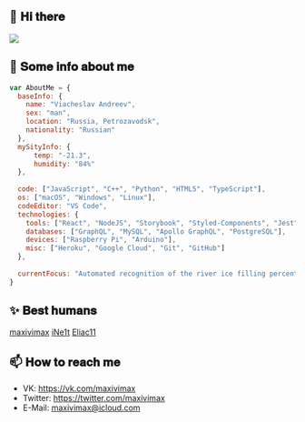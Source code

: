## 👋 𝐇𝐢 𝐭𝐡𝐞𝐫𝐞
<img src="https://i.pinimg.com/originals/3b/83/15/3b83155598486234070d9f736a9e389d.png">

## 📃 𝐒𝐨𝐦𝐞 𝐢𝐧𝐟𝐨 𝐚𝐛𝐨𝐮𝐭 𝐦𝐞

```javascript
var AboutMe = {
  baseInfo: {
    name: "Viacheslav Andreev",
    sex: "man",
    location: "Russia, Petrozavodsk",
    nationality: "Russian"
  },
  mySityInfo: {
      temp: "-21.3",
      humidity: "84%"
  },
  
  code: ["JavaScript", "C++", "Python", "HTML5", "TypeScript"],
  os: ["macOS", "Windows", "Linux"],
  codeEditor: "VS Code",
  technologies: {
    tools: ["React", "NodeJS", "Storybook", "Styled-Components", "Jest", "Docker"],
    databases: ["GraphQL", "MySQL", "Apollo GraphQL", "PostgreSQL"],
    devices: ["Raspberry Pi", "Arduino"],
    misc: ["Heroku", "Google Cloud", "Git", "GitHub"]
  },
  
  currentFocus: "Automated recognition of the river ice filling percentage, push-up counting device"
}
```

## ✨ 𝐁𝐞𝐬𝐭 𝐡𝐮𝐦𝐚𝐧𝐬

[maxivimax](https://github.com/maxivimax) [iNe1t](https://github.com/iNe1t) [Eliac11](https://github.com/Eliac11) 

## 📫 𝐇𝐨𝐰 𝐭𝐨 𝐫𝐞𝐚𝐜𝐡 𝐦𝐞

-  VK: https://vk.com/maxivimax
-  Twitter: https://twitter.com/maxivimax
-  E-Mail: maxivimax@icloud.com
